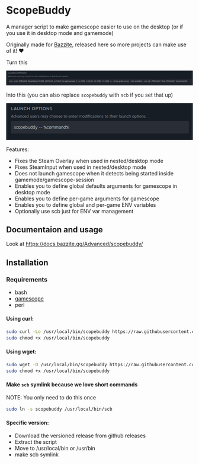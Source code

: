 # ScopeBuddy
A manager script to make gamescope easier to use on the desktop (or if you use it in desktop mode and gamemode)

Originally made for [Bazzite](https://bazzite.gg), released here so more projects can make use of it! ❤️

Turn this

![gamescope Launch Options](/repo_content/launch_options_gamescope.png?raw=true "gamescope Launch Options")

Into this (you can also replace `scopebuddy` with `scb` if you set that up)

![scopebuddy Launch Options](/repo_content/launch_options_scopebuddy.png?raw=true "scopebuddy Launch Options")

Features:
* Fixes the Steam Overlay when used in nested/desktop mode
* Fixes SteamInput when used in nested/desktop mode
* Does not launch gamescope when it detects being started inside gamemode/gamescope-session
* Enables you to define global defaults arguments for gamescope in desktop mode
* Enables you to define per-game arguments for gamescope
* Enables you to define global and per-game ENV variables
* Optionally use scb just for ENV var management

## Documentaion and usage
Look at https://docs.bazzite.gg/Advanced/scopebuddy/

## Installation

### Requirements
* bash
* [gamescope](https://github.com/ValveSoftware/gamescope)
* perl

#### Using curl:
```bash
sudo curl -Lo /usr/local/bin/scopebuddy https://raw.githubusercontent.com/HikariKnight/ScopeBuddy/refs/heads/main/bin/scopebuddy
sudo chmod +x /usr/local/bin/scopebuddy
```

#### Using wget:
```bash
sudo wget -O /usr/local/bin/scopebuddy https://raw.githubusercontent.com/HikariKnight/ScopeBuddy/refs/heads/main/bin/scopebuddy
sudo chmod +x /usr/local/bin/scopebuddy
```

#### Make `scb` symlink because we love short commands
NOTE: You only need to do this once

```bash
sudo ln -s scopebuddy /usr/local/bin/scb
```

#### Specific version:
* Download the versioned release from github releases
* Extract the script
* Move to /usr/local/bin or /usr/bin
* make scb symlink
